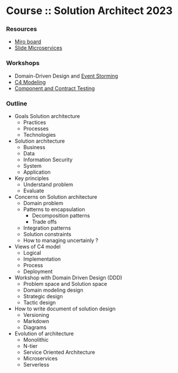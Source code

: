 # Course :: Solution Architect 2023

### Resources
* [Miro board](https://miro.com/app/board/uXjVMYyFixU=/?share_link_id=498202170115)
* [Slide Microservices](https://github.com/up1/course_microservices-3-days)

### Workshops
* Domain-Driven Design and [Event Storming](https://www.eventstorming.com/)
* [C4 Modeling](https://c4model.com/)
* [Component and Contract Testing](https://github.com/up1/course-contract-testing)

### Outline
- Goals Solution architecture
	- Practices
	- Processes
	- Technologies
- Solution architecture
	- Business
	- Data
	- Information Security
	- System
	- Application
- Key principles
	- Understand problem
	- Evaluate
- Concerns on Solution architecture
	- Domain problem
	- Patterns to encapsulation
		- Decomposition patterns
		- Trade offs
	- Integration patterns
	- Solution constraints
	- How to managing uncertainly ?
- Views of C4 model
	- Logical
	- Implementation
	- Process
	- Deployment
- Workshop with Domain Driven Design (DDD)
	- Problem space and Solution space
	- Domain modeling design
	- Strategic design
	- Tactic design
- How to write document of solution design
	- Versioning
	- Markdown
	- Diagrams
- Evolution of architecture
	- Monolithic
	- N-tier
	- Service Oriented Architecture
	- Microservices
	- Serverless
